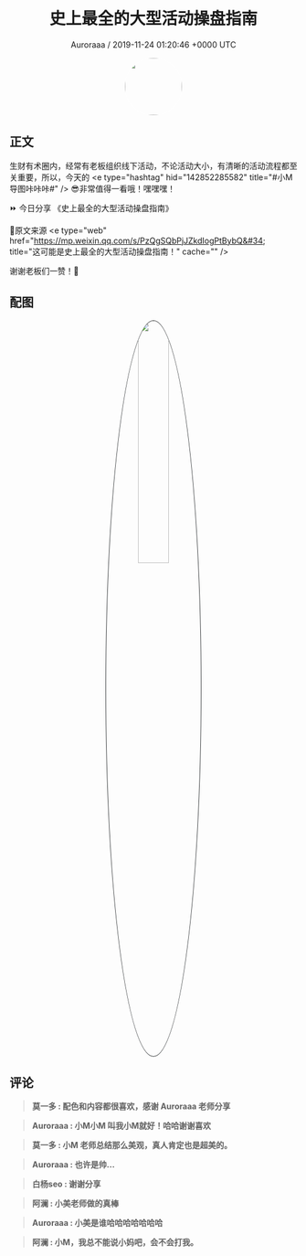 <h1 align="center">史上最全的大型活动操盘指南</h1>
<p align="center">
    <a>Auroraaa / 2019-11-24 01:20:46 &#43;0000 UTC</a>
</p>

<div align="center">
    <img src="https://images.zsxq.com/FlP6PWSghuLFkj6EQbd8sdfnKJQ0?e=1590940799&amp;token=kIxbL07-8jAj8w1n4s9zv64FuZZNEATmlU_Vm6zD:87GyLX0xxBaeczHhKbzZ6m9J3O4=" width="100" height="100" style="border:1px solid;border-radius:50%; color:#ffffff"/>
</div>

## 正文

<div>
生财有术圈内，经常有老板组织线下活动，不论活动大小，有清晰的活动流程都至关重要，所以，今天的 &lt;e type=&#34;hashtag&#34; hid=&#34;142852285582&#34; title=&#34;#小M导图咔咔咔#&#34; /&gt; 😎非常值得一看哦！嘿嘿嘿！

⏩ 今日分享
《史上最全的大型活动操盘指南》

🍗原文来源
&lt;e type=&#34;web&#34; href=&#34;https://mp.weixin.qq.com/s/PzQgSQbPjJZkdIogPtBybQ&#34; title=&#34;这可能是史上最全的大型活动操盘指南！&#34; cache=&#34;&#34; /&gt;

谢谢老板们一赞！💪
</div>

## 配图
<div class="image" align="center">

<img src="https://images.zsxq.com/FmRifkVuRJg1-_qZME_E2hRy4Iig?imageMogr2/auto-orient/thumbnail/800x/format/jpg/blur/1x0/quality/75&amp;e=1590940799&amp;token=kIxbL07-8jAj8w1n4s9zv64FuZZNEATmlU_Vm6zD:1fTBIi_eJtS7PFNAWwS57JpP4bo=" width="33%" height="33%" style="border:1px solid;border-radius:50%; color:#3c3f41"/>

</div>

## 评论

<div align="left">
<div>

<blockquote >
<span> <strong>莫一多 : 配色和内容都很喜欢，感谢 Auroraaa 老师分享 </strong></span>
</blockquote>

<blockquote >
<span> <strong>Auroraaa : 小M小M 叫我小M就好！哈哈谢谢喜欢 </strong></span>
</blockquote>

<blockquote >
<span> <strong>莫一多 : 小M 老师总结那么美观，真人肯定也是超美的。 </strong></span>
</blockquote>

<blockquote >
<span> <strong>Auroraaa : 也许是帅... </strong></span>
</blockquote>

<blockquote >
<span> <strong>白杨seo : 谢谢分享 </strong></span>
</blockquote>

<blockquote >
<span> <strong>阿澜 : 小美老师做的真棒 </strong></span>
</blockquote>

<blockquote >
<span> <strong>Auroraaa : 小美是谁哈哈哈哈哈哈哈 </strong></span>
</blockquote>

<blockquote >
<span> <strong>阿澜 : 小M，我总不能说小妈吧，会不会打我。 </strong></span>
</blockquote>

</div>
</div>